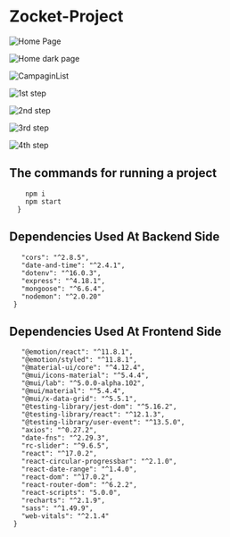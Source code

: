 # Zocket-Project


![Home Page](https://user-images.githubusercontent.com/56603941/194608929-d4aeb92b-71f2-4cb9-8749-ea6e02d814d2.png)

![Home dark page](https://user-images.githubusercontent.com/56603941/194609087-a0854ea3-eab0-4ef3-b667-7bfc7a6eabe1.png)

![CampaginList](https://user-images.githubusercontent.com/56603941/194609323-7b6c1324-5547-4c28-915b-d700491cd51e.png)

![1st step](https://user-images.githubusercontent.com/56603941/194609532-c22be887-8a2e-4960-a20c-8aef070943d7.png)

![2nd step](https://user-images.githubusercontent.com/56603941/194609813-447b7dfd-9d5e-4f73-a4b0-3309956f8db0.png)

![3rd step](https://user-images.githubusercontent.com/56603941/194610084-796cc5b7-1717-4fe2-9b3c-d36714dc2e93.png)

![4th step](https://user-images.githubusercontent.com/56603941/194610729-ee6bc3de-f69a-45f8-9d15-9803ef44e92f.png)



## The commands for running a project
```shell
    npm i
    npm start
  }
   ```


## Dependencies Used At Backend Side
 ```shell
    "cors": "^2.8.5",
    "date-and-time": "^2.4.1",
    "dotenv": "^16.0.3",
    "express": "^4.18.1",
    "mongoose": "^6.6.4",
    "nodemon": "^2.0.20"
  }
   ```
   
   ## Dependencies Used At Frontend Side
 ```shell
    "@emotion/react": "^11.8.1",
    "@emotion/styled": "^11.8.1",
    "@material-ui/core": "^4.12.4",
    "@mui/icons-material": "^5.4.4",
    "@mui/lab": "^5.0.0-alpha.102",
    "@mui/material": "^5.4.4",
    "@mui/x-data-grid": "^5.5.1",
    "@testing-library/jest-dom": "^5.16.2",
    "@testing-library/react": "^12.1.3",
    "@testing-library/user-event": "^13.5.0",
    "axios": "^0.27.2",
    "date-fns": "^2.29.3",
    "rc-slider": "^9.6.5",
    "react": "^17.0.2",
    "react-circular-progressbar": "^2.1.0",
    "react-date-range": "^1.4.0",
    "react-dom": "^17.0.2",
    "react-router-dom": "^6.2.2",
    "react-scripts": "5.0.0",
    "recharts": "^2.1.9",
    "sass": "^1.49.9",
    "web-vitals": "^2.1.4"
  }
   ```
